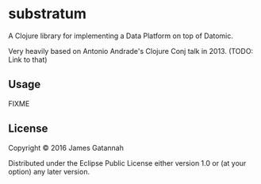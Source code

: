 # substratum

A Clojure library for implementing a Data Platform on top of Datomic.

Very heavily based on Antonio Andrade's Clojure Conj talk in 2013.
(TODO: Link to that)

## Usage

FIXME

## License

Copyright © 2016 James Gatannah

Distributed under the Eclipse Public License either version 1.0 or (at
your option) any later version.
